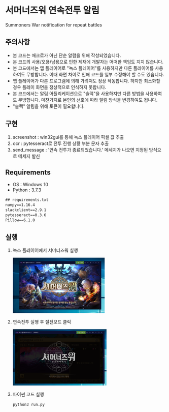 # 서머너즈워 연속전투 알림

Summoners War notification for repeat battles



## 주의사항

* 본 코드는 매크로가 아닌 단순 알람을 위해 작성되었습니다.
* 본 코드의 사용/오용/남용으로 인한 제재에 개발자는 어떠한 책임도 지지 않습니다.
* 본 코드에서는 앱 플레이어로 "녹스 플레이어"를 사용하지만 다른 플레이어를 사용하여도 무방합니다. 이때 화면 차이로 인해 코드를 일부 수정해야 할 수도 있습니다.
* 앱 플레이어가 다른 프로그램에 의해 가려져도 정상 작동합니다. 하지만 최소화할 경우 플레이 화면을 정상적으로 인식하지 못합니다.
* 본 코드에서는 알림 어플리케이션으로 "슬랙"을 사용하지만 다른 방법을 사용하여도 무방합니다. 마찬가지로 본인의 선호에 따라 알림 방식을 변경하여도 됩니다.
* "슬랙" 알림을 위해 토큰이 필요합니다. 



## 구현

1. screenshot : win32gui를 통해 녹스 플레이어 픽셀 값 추출
2. ocr : pytesseract로 전투 진행 상황 부분 문자 추출
3. send_message : '연속 전투가 종료되었습니다.' 메세지가 나오면 지정된 방식으로 메세지 발신



## Requirements

* OS : Windows 10
* Python : 3.7.3

```
## requirements.txt
numpy==1.16.4
slackclient==2.9.1
pytesseract==0.3.6
Pillow==6.1.0
```



## 실행

1. 녹스 플레이어에서 서머너즈워 실행

   <img src="asset\img_01.PNG" alt="img_01" style="zoom:33%;" />

2. 연속전투 실행 후 절전모드 클릭

   <img src="asset\img_02.PNG" alt="img_02" style="zoom:36%;" />

3. 파이썬 코드 실행

   ```
   python3 run.py
   ```